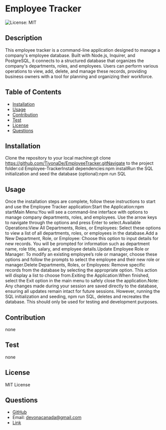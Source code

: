 # Employee Tracker
  ![License: MIT](https://img.shields.io/badge/License-MIT-yellow.svg)
  ## Description
  This employee tracker is a command-line application designed to manage a company's employee database. Built with Node.js, Inquirer, and PostgreSQL, it connects to a structured database that organizes the company's departments, roles, and employees. Users can perform various operations to view, add, delete, and manage these records, providing business owners with a tool for planning and organizing their workforce.
  ## Table of Contents
  - [Installation](#installation)
  - [Usage](#usage)
  - [Contribution](#contribution)
  - [Test](#test)
  - [License](#license)
  - [Questions](#questions)
  ## Installation
  Clone the repository to your local machine:git clone https://github.com/TivonaDe/EmployeeTracker.gitNavigate to the project folder:cd Employee-TrackerInstall dependencies:npm installRun the SQL initialization and seed the database (optional):npm run SQL
  ## Usage
  Once the installation steps are complete, follow these instructions to start and use the Employee Tracker application:Start the Application:npm startMain Menu:You will see a command-line interface with options to manage company departments, roles, and employees. Use the arrow keys to navigate through the options and press Enter to select.Available Operations:View All Departments, Roles, or Employees: Select these options to view a list of all departments, roles, or employees in the database.Add a New Department, Role, or Employee: Choose this option to input details for new records. You will be prompted for information such as department name, role title, salary, and employee details.Update Employee Role or Manager: To modify an existing employee’s role or manager, choose these options and follow the prompts to select the employee and their new role or manager.Delete Departments, Roles, or Employees: Remove specific records from the database by selecting the appropriate option. This action will display a list to choose from.Exiting the Application:When finished, select the Exit option in the main menu to safely close the application.Note: Any changes made during your session are saved directly to the database, ensuring all updates remain intact for future sessions. However, running the SQL initialization and seeding, npm run SQL, deletes and recreates the database. This should only be used for testing and development purposes.
  ## Contribution
  none
  ## Test
  none
  ## License
  MIT License
  ## Questions
  - [GitHub](TivonaDe)
  - Email: devonacanada@gmail.com
  - [Link]( https://github.com/TivonaDe/EmployeeTracker.git)

